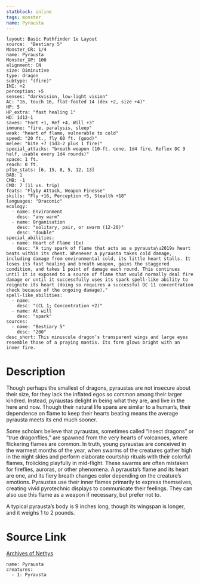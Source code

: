 ```yaml
---
statblock: inline
tags: monster
name: Pyrausta
---
```

```statblock
layout: Basic Pathfinder 1e Layout
source:  "Bestiary 5"
Monster_CR: 1/4
name: Pyrausta
Monster_XP: 100
alignment: CN
size: Diminutive
type: dragon
subtype: "(fire)"
INI: +2
perception: +5
senses: "darkvision, low-light vision"
AC: "16, touch 16, flat-footed 14 (dex +2, size +4)"
HP: 5
HP_extra: "fast healing 1"
HD: 1d12-1
saves: "Fort +1, Ref +4, Will +3"
immune: "fire, paralysis, sleep"
weak: "heart of flame, vulnerable to cold"
speed: "20 ft., fly 60 ft. (good)"
melee: "bite +7 (1d3-2 plus 1 fire)"
special_attacks: "breath weapon (10-ft. cone, 1d4 fire, Reflex DC 9 half, usable every 1d4 rounds)"
space: 1 ft.
reach: 0 ft.
pf1e_stats: [6, 15, 8, 5, 12, 13]
BAB: 1
CMB: -1
CMD: 7 (11 vs. trip)
feats: "Flyby Attack, Weapon Finesse"
skills: "Fly +16, Perception +5, Stealth +18"
languages: "Draconic"
ecology:
  - name: Environment
    desc: "any warm"
  - name: Organisation
    desc: "solitary, pair, or swarm (12-20)"
    desc: "double"
special_abilities:
  - name: Heart of Flame (Ex)
    desc: "A tiny spark of flame that acts as a pyrausta\u2019s heart beats within its chest. Whenever a pyrausta takes cold damage, including damage from environmental cold, its little heart stalls. It loses its fast healing and breath weapon, gains the staggered condition, and takes 1 point of damage each round. This continues until it is exposed to a source of flame that would normally deal fire damage or until it successfully uses its spark spell-like ability to reignite its heart (doing so requires a successful DC 11 concentration check because of the ongoing damage)."
spell-like_abilities:
  - name:
    desc: "(CL 1; Concentration +2)"
  - name: At will
    desc: "spark"
sources:
  - name: "Bestiary 5"
    desc: "200"
desc_short: This minuscule dragon’s transparent wings and large eyes resemble those of a praying mantis. Its form glows bright with an inner fire.
```
# Description
Though perhaps the smallest of dragons, pyraustas are not insecure about their size, for they lack the inflated egos so common among their larger kindred. Instead, pyraustas delight in being what they are, and live in the here and now. Though their natural life spans are similar to a human’s, their dependence on flame to keep their hearts beating means the average pyrausta meets its end much sooner.

 Some scholars believe that pyraustas, sometimes called “insect dragons” or “true dragonflies,” are spawned from the very hearts of volcanoes, where flickering flames are common. In truth, young pyraustas are conceived in the warmest months of the year, when swarms of the creatures gather high in the night skies and perform elaborate courtship rituals with their colorful flames, frolicking playfully in mid-flight. These swarms are often mistaken for fireflies, auroras, or other phenomena. A pyrausta’s flame and its heart are one, and its fiery breath changes color depending on the creature’s emotions. Pyraustas use their inner flames primarily to express themselves, creating vivid pyrotechnic displays to communicate their feelings. They can also use this flame as a weapon if necessary, but prefer not to.

 A typical pyrausta’s body is 9 inches long, though its wingspan is longer, and it weighs 1 to 2 pounds.
# Source Link
[Archives of Nethys](https://aonprd.com/MonsterDisplay.aspx?ItemName=Pyrausta)
```encounter-table
name: Pyrausta
creatures:
  - 1: Pyrausta
```
